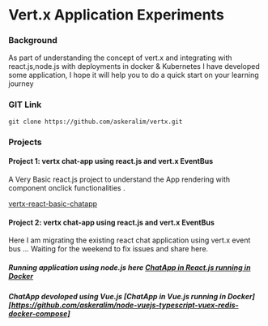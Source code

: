 # Vert.x Application Experiments
### Background
As part of understanding the concept of vert.x and integrating with react.js,node.js with deployments in docker & Kubernetes I have developed some application, I hope it will help you to do a quick start on your learning journey

### GIT Link
```
git clone https://github.com/askeralim/vertx.git
```
### Projects
#### Project 1: vertx chat-app using react.js and vert.x EventBus 
A Very Basic react.js project to understand the App rendering with component onclick functionalities .

[vertx-react-basic-chatapp](https://github.com/askeralim/vertx/tree/master/vertx-react-basic-chatapp) 

#### Project 2: vertx chat-app using react.js and vert.x EventBus 
Here I am migrating the existing react chat application using vert.x event bus ...
Waiting for the weekend to fix issues and share here.

##### Running application using node.js here [ChatApp in React.js running in Docker](https://github.com/askeralim/node-react-socket.io-docker-compose/tree/master/ChatApp-docker-compose-dev)

##### ChatApp devoloped using Vue.js [ChatApp in Vue.js running in Docker][https://github.com/askeralim/node-vuejs-typescript-vuex-redis-docker-compose]
